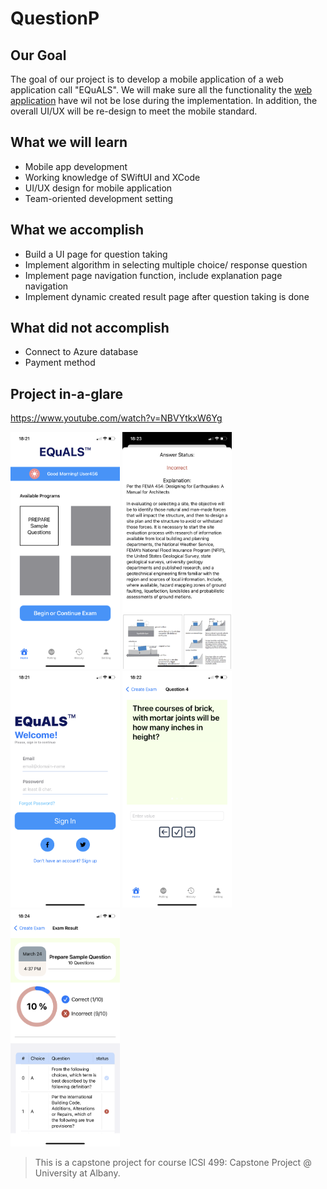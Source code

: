 # QuestionP

## Our Goal

The goal of our project is to develop a mobile application of a web application call "EQuALS". 
We will make sure all the functionality the [web application](https://equals.prepareinc.us) have 
wil not be lose during the implementation. In addition, the overall UI/UX will be re-design to meet the mobile standard. 

## What we will learn

* Mobile app development
* Working knowledge of SWiftUI and XCode 
* UI/UX design for mobile application 
* Team-oriented development setting

## What we accomplish

* Build a UI page for question taking
* Implement algorithm in selecting multiple choice/ response question
* Implement page navigation function, include explanation page navigation
* Implement dynamic created result page after question taking is done

## What did not accomplish
* Connect to Azure database
* Payment method

## Project in-a-glare

https://www.youtube.com/watch?v=NBVYtkxW6Yg

<img src="pic/Home.PNG" width="175"> <img src="pic/explanationPage.PNG" width="175">
<img src="pic/Login.PNG" width="175">
<img src="pic/questionPage.PNG" width="175">
<img src="pic/resultPage.PNG" width="175">



>This is a capstone project for course ICSI 499: Capstone Project @ University at Albany.
